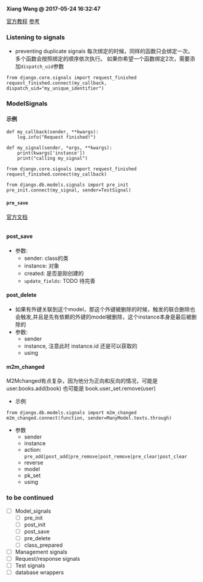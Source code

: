 **Xiang Wang @ 2017-05-24 16:32:47**

[官方教程](https://docs.djangoproject.com/en/3.0/topics/signals/#preventing-duplicate-signals) [参考](https://docs.djangoproject.com/en/3.0/ref/signals/)
### Listening to signals
* preventing duplicate signals
每次绑定的时候，同样的函数只会绑定一次。多个函数会按照绑定的顺序依次执行。 如果你希望一个函数绑定2次，需要添加`dispatch_uid`参数
```
from django.core.signals import request_finished
request_finished.connect(my_callback, dispatch_uid="my_unique_identifier")
```


### ModelSignals
#### 示例
```
def my_callback(sender, **kwargs):
    log.info("Request finished!")

def my_signal(sender, *args, **kwargs):
    print(kwargs['instance'])
    print("calling my_signal")

from django.core.signals import request_finished
request_finished.connect(my_callback)

from django.db.models.signals import pre_init
pre_init.connect(my_signal, sender=TestSignal)
```
#### `pre_save`
[官方文档](http://ramwin.com:8888/ref/signals.html#pre-save)
```
```

#### post_save
* 参数:
    * sender: class的类
    * instance: 对象
    * created: 是否是刚创建的
    * `update_fields`: TODO 待完善


#### post_delete
* 如果有外键关联到这个model，那这个外键被删除的时候，触发的联合删除也会触发,并且是先有依赖的外键的model被删除，这个instance本身是最后被删除的
* 参数:
    * sender
    * instance, 注意此时 instance.id 还是可以获取的
    * using

#### m2m_changed
M2Mchanged有点复杂，因为他分为正向和反向的情况，可能是user.books.add(book) 也可能是 book.user_set.remove(user)
* 示例
```
from django.db.models.signals import m2m_changed
m2m_changed.connect(function, sender=ManyModel.texts.through)
```
* 参数
    * sender
    * instance
    * action: `pre_add|post_add|pre_remove|post_remove|pre_clear|post_clear`
    * reverse
    * model
    * pk_set
    * using

### to be continued
* [ ] Model_signals
    * [ ] pre_init
    * [ ] post_init
    * [ ] post_save
    * [ ] pre_delete
    * [ ] class_prepared
* [ ] Management signals
* [ ] Request/response signals
* [ ] Test signals
* [ ] database wrappers
